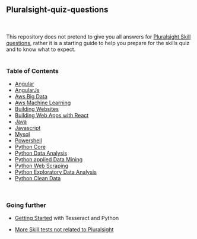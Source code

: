 ## Pluralsight-quiz-questions

<br><br>This repository does not pretend to give you all answers for [Pluralsight Skill questions](https://app.pluralsight.com), rather it is a starting guide to help you prepare for the skills quiz and to know what to expect.<br><br>

### Table of Contents

- [Angular](angular.md)
- [AngularJs](angularjs.md)
- [Aws Big Data](aws_big_data.md)
- [Aws Machine Learning](aws_machine_learning.md)
- [Building Websites](building_websites.md)
- [Building Web Apps with React](building_web_apps_with_react.md)
- [Java](java.md)
- [Javascript](javascript.md)
- [Mysql](mysql.md)
- [Powershell](powershell.md)
- [Python Core](python_core.md)
- [Python Data Analysis](python_data_analysis.md)
- [Python applied Data Mining](python_applied_data_mining.md)
- [Python Web Scraping](python_web_scraping.md)
- [Python Exploratory Data Analysis](python_exploratory_data_analysis.md)
- [Python Clean Data](python_clean_data.md)

<br>

### Going further

- [Getting Started](https://github.com/tik9/tesseractToMarkdown) with Tesseract and Python

- [More Skill tests not related to Pluralsight](https://github.com/tik9/further-skill-tests)